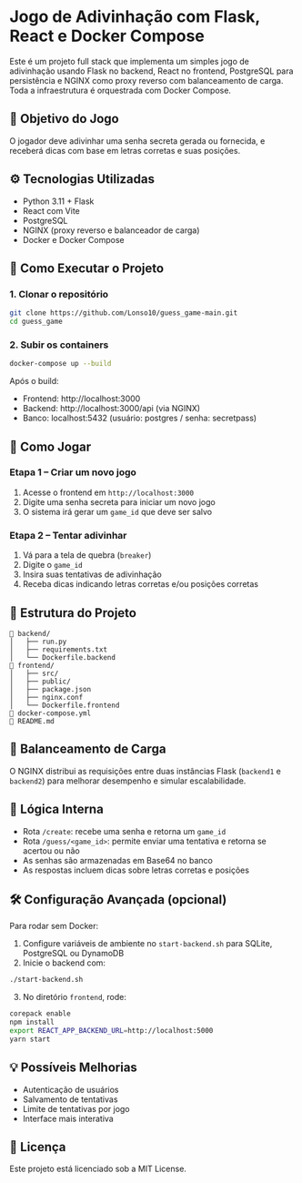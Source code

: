 # Jogo de Adivinhação com Flask, React e Docker Compose

Este é um projeto full stack que implementa um simples jogo de adivinhação usando Flask no backend, React no frontend, PostgreSQL para persistência e NGINX como proxy reverso com balanceamento de carga. Toda a infraestrutura é orquestrada com Docker Compose.

## 🎯 Objetivo do Jogo

O jogador deve adivinhar uma senha secreta gerada ou fornecida, e receberá dicas com base em letras corretas e suas posições.

## ⚙️ Tecnologias Utilizadas

- Python 3.11 + Flask
- React com Vite
- PostgreSQL
- NGINX (proxy reverso e balanceador de carga)
- Docker e Docker Compose

## 🚀 Como Executar o Projeto

### 1. Clonar o repositório

```bash
git clone https://github.com/Lonso10/guess_game-main.git
cd guess_game
```

### 2. Subir os containers

```bash
docker-compose up --build
```

Após o build:

- Frontend: http://localhost:3000
- Backend: http://localhost:3000/api (via NGINX)
- Banco: localhost:5432 (usuário: postgres / senha: secretpass)

## 🧪 Como Jogar

### Etapa 1 – Criar um novo jogo
1. Acesse o frontend em `http://localhost:3000`
2. Digite uma senha secreta para iniciar um novo jogo
3. O sistema irá gerar um `game_id` que deve ser salvo

### Etapa 2 – Tentar adivinhar
1. Vá para a tela de quebra (`breaker`)
2. Digite o `game_id`
3. Insira suas tentativas de adivinhação
4. Receba dicas indicando letras corretas e/ou posições corretas

## 🧱 Estrutura do Projeto

```
📁 backend/
│   ├── run.py
│   ├── requirements.txt
│   └── Dockerfile.backend
📁 frontend/
│   ├── src/
│   ├── public/
│   ├── package.json
│   ├── nginx.conf
│   └── Dockerfile.frontend
📄 docker-compose.yml
📄 README.md
```

## 🔁 Balanceamento de Carga

O NGINX distribui as requisições entre duas instâncias Flask (`backend1` e `backend2`) para melhorar desempenho e simular escalabilidade.

## 🔐 Lógica Interna

- Rota `/create`: recebe uma senha e retorna um `game_id`
- Rota `/guess/<game_id>`: permite enviar uma tentativa e retorna se acertou ou não
- As senhas são armazenadas em Base64 no banco
- As respostas incluem dicas sobre letras corretas e posições

## 🛠️ Configuração Avançada (opcional)

Para rodar sem Docker:

1. Configure variáveis de ambiente no `start-backend.sh` para SQLite, PostgreSQL ou DynamoDB
2. Inicie o backend com:

```bash
./start-backend.sh
```

3. No diretório `frontend`, rode:

```bash
corepack enable
npm install
export REACT_APP_BACKEND_URL=http://localhost:5000
yarn start
```

## 💡 Possíveis Melhorias

- Autenticação de usuários
- Salvamento de tentativas
- Limite de tentativas por jogo
- Interface mais interativa

## 📄 Licença

Este projeto está licenciado sob a MIT License.
